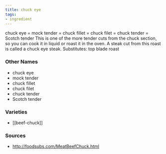 ```yaml
---
title: chuck eye
tags:
- ingredient
---
```

chuck eye = mock tender = chuck fillet = chuck filet = chuck tender = Scotch tender This is one of the more tender cuts from the chuck section, so you can cook it in liquid or roast it in the oven. A steak cut from this roast is called a chuck eye steak. Substitutes: top blade roast

### Other Names

* chuck eye
* mock tender
* chuck fillet
* chuck filet
* chuck tender
* Scotch tender

### Varieties

* [[beef-chuck]]

### Sources
* http://foodsubs.com/MeatBeefChuck.html
